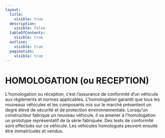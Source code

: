 ```yaml
---
layout:
  title:
    visible: true
  description:
    visible: false
  tableOfContents:
    visible: true
  outline:
    visible: true
  pagination:
    visible: true
---
```


# HOMOLOGATION (ou RECEPTION)

L’homologation ou réception, c’est l’assurance de conformité d’un véhicule aux règlements et normes applicables.  L'homologation garantit que tous les nouveaux véhicules et les composants mis sur le marché présentent un degré élevé de sécurité et de protection environnementale. Lorsqu’un constructeur fabrique un nouveau véhicule, il va amener à l’homologation un prototype représentatif de la série fabriquée. Des tests de conformité sont effectués sur ce véhicule. Les véhicules homologués peuvent ensuite être immatriculés et vendus.

